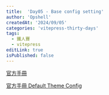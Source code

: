 ```yaml
---
title:  'Day05 - Base config setting'
author: 'Opshell'
createdAt: '2024/09/05'
categories: 'vitepress-thirty-days'
tags:
  - 鐵人賽
  - vitepress
editLink: true
isPublished: false
---
```


[官方手冊](https://vitepress.dev/zh/reference/site-config)

[官方手冊 Default Theme Config](https://vitepress.dev/reference/default-theme-config)
